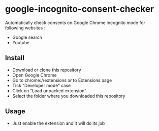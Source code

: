 # google-incognito-consent-checker

Automatically check consents on Google Chrome incognito mode for following websites :
- Google search
- Youtube

## Install

- Download or clone this repository
- Open Google Chrome
- Go to chrome://extensions or to Extensions page
- Tick "Developer mode" case
- Click on "Load unpacked extension"
- Select the folder where you downloaded this repository

## Usage

- Just enable the extension and it will do its job

